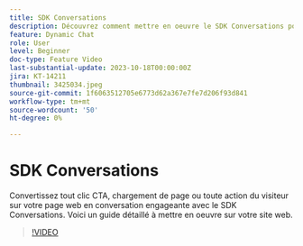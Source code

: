 ```yaml
---
title: SDK Conversations
description: Découvrez comment mettre en oeuvre le SDK Conversations pour convertir un clic CTA en conversation engageante.
feature: Dynamic Chat
role: User
level: Beginner
doc-type: Feature Video
last-substantial-update: 2023-10-18T00:00:00Z
jira: KT-14211
thumbnail: 3425034.jpeg
source-git-commit: 1f6063512705e6773d62a367e7fe7d206f93d841
workflow-type: tm+mt
source-wordcount: '50'
ht-degree: 0%

---
```



# SDK Conversations

Convertissez tout clic CTA, chargement de page ou toute action du visiteur sur votre page web en conversation engageante avec le SDK Conversations. Voici un guide détaillé à mettre en oeuvre sur votre site web.

>[!VIDEO](https://video.tv.adobe.com/v/3425034/?learn=on)
